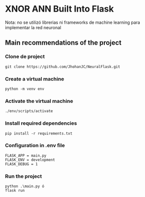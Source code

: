 # XNOR ANN Built Into Flask

<p>Nota: no se utilizó librerias ni frameworks de machine learning para implementar 
la red neuronal </p>

## Main recommendations of the project

### Clone de project

```
git clone https://github.com/JhohanJC/NeuralFlask.git
```

### Create a virtual machine

```
python -m venv env
```

### Activate the virtual machine

```
./env/scripts/activate
```

### Install required dependencies

```
pip install -r requirements.txt
```

### Configuration in .env file

```
FLASK_APP = main.py
FLASK_ENV = development
FLASK_DEBUG = 1
```

### Run the project

```
python .\main.py ó
flask run
```
